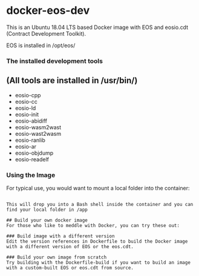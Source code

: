 # docker-eos-dev

This is an Ubuntu 18.04 LTS based Docker image with EOS and eosio.cdt (Contract Development Toolkit).

EOS is installed in /opt/eos/

### The installed development tools
(All tools are installed in /usr/bin/)
---
* eosio-cpp
* eosio-cc
* eosio-ld
* eosio-init
* eosio-abidiff
* eosio-wasm2wast
* eosio-wast2wasm
* eosio-ranlib
* eosio-ar
* eosio-objdump
* eosio-readelf

### Using the Image

For typical use, you would want to mount a local folder into the container:

```docker run -v /full/path/to/your/folder/:/app/ sbrendtro/eos-dev:latest

This will drop you into a Bash shell inside the container and you can find your local folder in /app

## Build your own docker image
For those who like to meddle with Docker, you can try these out:

### Build image with a different version
Edit the version references in Dockerfile to build the Docker image with a different version of EOS or the eos.cdt.

### Build your own image from scratch
Try building with the Dockerfile-build if you want to build an image with a custom-built EOS or eos.cdt from source.
